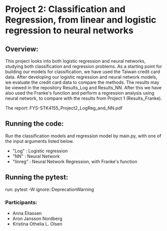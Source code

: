 # Project 2: Classification and Regression, from linear and logistic regression to neural networks
## Overview:

This project looks into both logistic regression and neural networks, studying both classification and regression problems. As a starting point for building our models for classification, we have used the Taiwan credit card data. After developing our logistic regression and neural network models, we evaluate the credit card data to compare the methods. The results may be viewed in the repository Results_Log and Results_NN. After this we have also used the Franke's function and perform a regression analysis using neural network, to compare with the results from Project 1 (Results_Franke).

The report: FYS-STK4155_Project2_LogReg_and_NN.pdf

## Running the code:
Run the classification models and regression model by main.py, with one of the input arguments listed below. 

- "Log"     : Logistic regression
- "NN"      : Neural Network
- "linreg"  : Neural Network Regression, with Franke's function


## Running the pytest:
run: pytest -W ignore::DeprecationWarning

### Participants:
- Anna Eliassen
- Aron Jansson Nordberg
- Kristina Othelia L. Olsen
